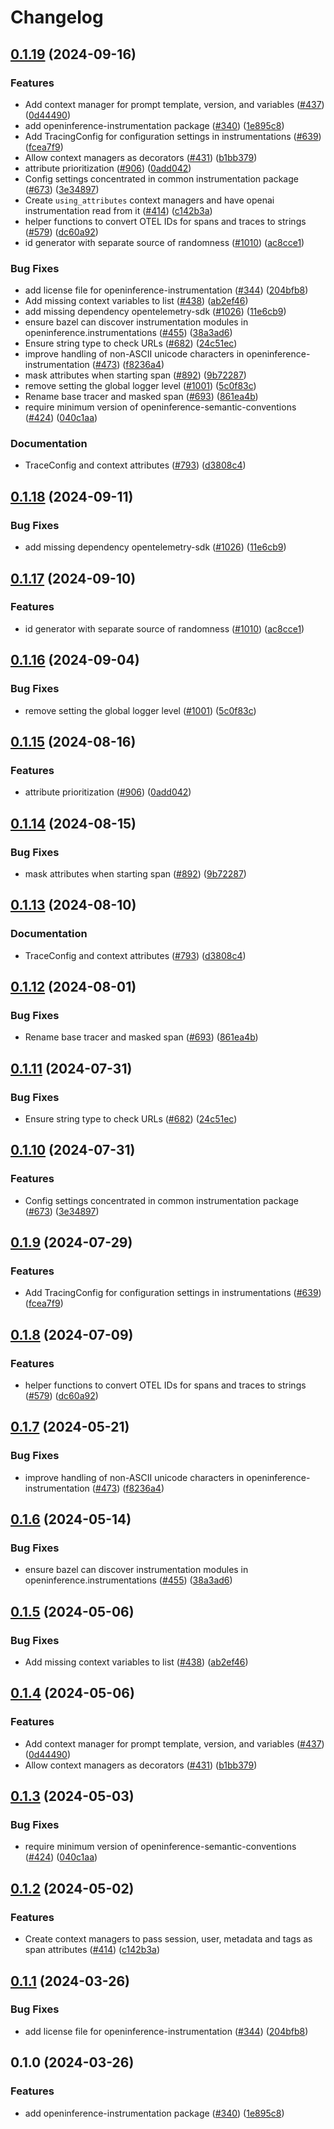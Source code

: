 # Changelog

## [0.1.19](https://github.com/gregwchase/openinference/compare/python-openinference-instrumentation-v0.1.18...python-openinference-instrumentation-v0.1.19) (2024-09-16)


### Features

* Add context manager for prompt template, version, and variables ([#437](https://github.com/gregwchase/openinference/issues/437)) ([0d44490](https://github.com/gregwchase/openinference/commit/0d444904afa13f33c67a7e520eeb819fc7208ddf))
* add openinference-instrumentation package ([#340](https://github.com/gregwchase/openinference/issues/340)) ([1e895c8](https://github.com/gregwchase/openinference/commit/1e895c800feddf08f08babc34eabad9d9429ee51))
* Add TracingConfig for configuration settings in instrumentations ([#639](https://github.com/gregwchase/openinference/issues/639)) ([fcea7f9](https://github.com/gregwchase/openinference/commit/fcea7f99e505f104543d3a51a9b3b0f25cba8072))
* Allow context managers as decorators ([#431](https://github.com/gregwchase/openinference/issues/431)) ([b1bb379](https://github.com/gregwchase/openinference/commit/b1bb379bad97f811668dcc6d8c37760944bf03ff))
* attribute prioritization ([#906](https://github.com/gregwchase/openinference/issues/906)) ([0add042](https://github.com/gregwchase/openinference/commit/0add0421b5f0d9b64c579027c469513359863a68))
* Config settings concentrated in common instrumentation package ([#673](https://github.com/gregwchase/openinference/issues/673)) ([3e34897](https://github.com/gregwchase/openinference/commit/3e348979e9db5a73ba7f8edac49e1c01816d89e7))
* Create `using_attributes` context managers and have openai instrumentation read from it ([#414](https://github.com/gregwchase/openinference/issues/414)) ([c142b3a](https://github.com/gregwchase/openinference/commit/c142b3a1adcb286d9d4be00d7bbe34c23f6e6805))
* helper functions to convert OTEL IDs for spans and traces to strings ([#579](https://github.com/gregwchase/openinference/issues/579)) ([dc60a92](https://github.com/gregwchase/openinference/commit/dc60a92f8690243b5277cfba4c7e68a2056e293f))
* id generator with separate source of randomness ([#1010](https://github.com/gregwchase/openinference/issues/1010)) ([ac8cce1](https://github.com/gregwchase/openinference/commit/ac8cce112341bb31a575cb1e61a55acb196fc600))


### Bug Fixes

* add license file for openinference-instrumentation ([#344](https://github.com/gregwchase/openinference/issues/344)) ([204bfb8](https://github.com/gregwchase/openinference/commit/204bfb8b4179d06e72ad76f6e676028f4527a8ae))
* Add missing context variables to list ([#438](https://github.com/gregwchase/openinference/issues/438)) ([ab2ef46](https://github.com/gregwchase/openinference/commit/ab2ef4655c16e662c499b0302f4a0b28892f6b6c))
* add missing dependency opentelemetry-sdk ([#1026](https://github.com/gregwchase/openinference/issues/1026)) ([11e6cb9](https://github.com/gregwchase/openinference/commit/11e6cb98cf2efe73fd3b3972869d8527db67cc72))
* ensure bazel can discover instrumentation modules in openinference.instrumentations ([#455](https://github.com/gregwchase/openinference/issues/455)) ([38a3ad6](https://github.com/gregwchase/openinference/commit/38a3ad6cca3a931ebbe51a57bc78c4a000dcae17))
* Ensure string type to check URLs ([#682](https://github.com/gregwchase/openinference/issues/682)) ([24c51ec](https://github.com/gregwchase/openinference/commit/24c51ece2b50a36c791f9e0c72088360fe91ca5f))
* improve handling of non-ASCII unicode characters in openinference-instrumentation ([#473](https://github.com/gregwchase/openinference/issues/473)) ([f8236a4](https://github.com/gregwchase/openinference/commit/f8236a49f88aaaf0ffec2f0d7a06ce42ba3814d7))
* mask attributes when starting span ([#892](https://github.com/gregwchase/openinference/issues/892)) ([9b72287](https://github.com/gregwchase/openinference/commit/9b72287401d5c424a8951e1d6a15cca14fcd05cc))
* remove setting the global logger level ([#1001](https://github.com/gregwchase/openinference/issues/1001)) ([5c0f83c](https://github.com/gregwchase/openinference/commit/5c0f83c355304da289ae1c849b9d315990281184))
* Rename base tracer and masked span ([#693](https://github.com/gregwchase/openinference/issues/693)) ([861ea4b](https://github.com/gregwchase/openinference/commit/861ea4ba45cf02a1d0519a7cd2c5c6ca5d74115b))
* require minimum version of openinference-semantic-conventions ([#424](https://github.com/gregwchase/openinference/issues/424)) ([040c1aa](https://github.com/gregwchase/openinference/commit/040c1aa54a36d7312097938d87b187536d87e20a))


### Documentation

* TraceConfig and context attributes ([#793](https://github.com/gregwchase/openinference/issues/793)) ([d3808c4](https://github.com/gregwchase/openinference/commit/d3808c4bea3f6a4c72d3a7ea09b54e78072be6fd))

## [0.1.18](https://github.com/Arize-ai/openinference/compare/python-openinference-instrumentation-v0.1.17...python-openinference-instrumentation-v0.1.18) (2024-09-11)


### Bug Fixes

* add missing dependency opentelemetry-sdk ([#1026](https://github.com/Arize-ai/openinference/issues/1026)) ([11e6cb9](https://github.com/Arize-ai/openinference/commit/11e6cb98cf2efe73fd3b3972869d8527db67cc72))

## [0.1.17](https://github.com/Arize-ai/openinference/compare/python-openinference-instrumentation-v0.1.16...python-openinference-instrumentation-v0.1.17) (2024-09-10)


### Features

* id generator with separate source of randomness ([#1010](https://github.com/Arize-ai/openinference/issues/1010)) ([ac8cce1](https://github.com/Arize-ai/openinference/commit/ac8cce112341bb31a575cb1e61a55acb196fc600))

## [0.1.16](https://github.com/Arize-ai/openinference/compare/python-openinference-instrumentation-v0.1.15...python-openinference-instrumentation-v0.1.16) (2024-09-04)


### Bug Fixes

* remove setting the global logger level ([#1001](https://github.com/Arize-ai/openinference/issues/1001)) ([5c0f83c](https://github.com/Arize-ai/openinference/commit/5c0f83c355304da289ae1c849b9d315990281184))

## [0.1.15](https://github.com/Arize-ai/openinference/compare/python-openinference-instrumentation-v0.1.14...python-openinference-instrumentation-v0.1.15) (2024-08-16)


### Features

* attribute prioritization ([#906](https://github.com/Arize-ai/openinference/issues/906)) ([0add042](https://github.com/Arize-ai/openinference/commit/0add0421b5f0d9b64c579027c469513359863a68))

## [0.1.14](https://github.com/Arize-ai/openinference/compare/python-openinference-instrumentation-v0.1.13...python-openinference-instrumentation-v0.1.14) (2024-08-15)


### Bug Fixes

* mask attributes when starting span ([#892](https://github.com/Arize-ai/openinference/issues/892)) ([9b72287](https://github.com/Arize-ai/openinference/commit/9b72287401d5c424a8951e1d6a15cca14fcd05cc))

## [0.1.13](https://github.com/Arize-ai/openinference/compare/python-openinference-instrumentation-v0.1.12...python-openinference-instrumentation-v0.1.13) (2024-08-10)


### Documentation

* TraceConfig and context attributes ([#793](https://github.com/Arize-ai/openinference/issues/793)) ([d3808c4](https://github.com/Arize-ai/openinference/commit/d3808c4bea3f6a4c72d3a7ea09b54e78072be6fd))

## [0.1.12](https://github.com/Arize-ai/openinference/compare/python-openinference-instrumentation-v0.1.11...python-openinference-instrumentation-v0.1.12) (2024-08-01)


### Bug Fixes

* Rename base tracer and masked span ([#693](https://github.com/Arize-ai/openinference/issues/693)) ([861ea4b](https://github.com/Arize-ai/openinference/commit/861ea4ba45cf02a1d0519a7cd2c5c6ca5d74115b))

## [0.1.11](https://github.com/Arize-ai/openinference/compare/python-openinference-instrumentation-v0.1.10...python-openinference-instrumentation-v0.1.11) (2024-07-31)


### Bug Fixes

* Ensure string type to check URLs ([#682](https://github.com/Arize-ai/openinference/issues/682)) ([24c51ec](https://github.com/Arize-ai/openinference/commit/24c51ece2b50a36c791f9e0c72088360fe91ca5f))

## [0.1.10](https://github.com/Arize-ai/openinference/compare/python-openinference-instrumentation-v0.1.9...python-openinference-instrumentation-v0.1.10) (2024-07-31)


### Features

* Config settings concentrated in common instrumentation package ([#673](https://github.com/Arize-ai/openinference/issues/673)) ([3e34897](https://github.com/Arize-ai/openinference/commit/3e348979e9db5a73ba7f8edac49e1c01816d89e7))

## [0.1.9](https://github.com/Arize-ai/openinference/compare/python-openinference-instrumentation-v0.1.8...python-openinference-instrumentation-v0.1.9) (2024-07-29)


### Features

* Add TracingConfig for configuration settings in instrumentations ([#639](https://github.com/Arize-ai/openinference/issues/639)) ([fcea7f9](https://github.com/Arize-ai/openinference/commit/fcea7f99e505f104543d3a51a9b3b0f25cba8072))

## [0.1.8](https://github.com/Arize-ai/openinference/compare/python-openinference-instrumentation-v0.1.7...python-openinference-instrumentation-v0.1.8) (2024-07-09)


### Features

* helper functions to convert OTEL IDs for spans and traces to strings ([#579](https://github.com/Arize-ai/openinference/issues/579)) ([dc60a92](https://github.com/Arize-ai/openinference/commit/dc60a92f8690243b5277cfba4c7e68a2056e293f))

## [0.1.7](https://github.com/Arize-ai/openinference/compare/python-openinference-instrumentation-v0.1.6...python-openinference-instrumentation-v0.1.7) (2024-05-21)


### Bug Fixes

* improve handling of non-ASCII unicode characters in openinference-instrumentation ([#473](https://github.com/Arize-ai/openinference/issues/473)) ([f8236a4](https://github.com/Arize-ai/openinference/commit/f8236a49f88aaaf0ffec2f0d7a06ce42ba3814d7))

## [0.1.6](https://github.com/Arize-ai/openinference/compare/python-openinference-instrumentation-v0.1.5...python-openinference-instrumentation-v0.1.6) (2024-05-14)


### Bug Fixes

* ensure bazel can discover instrumentation modules in openinference.instrumentations ([#455](https://github.com/Arize-ai/openinference/issues/455)) ([38a3ad6](https://github.com/Arize-ai/openinference/commit/38a3ad6cca3a931ebbe51a57bc78c4a000dcae17))

## [0.1.5](https://github.com/Arize-ai/openinference/compare/python-openinference-instrumentation-v0.1.4...python-openinference-instrumentation-v0.1.5) (2024-05-06)


### Bug Fixes

* Add missing context variables to list ([#438](https://github.com/Arize-ai/openinference/issues/438)) ([ab2ef46](https://github.com/Arize-ai/openinference/commit/ab2ef4655c16e662c499b0302f4a0b28892f6b6c))

## [0.1.4](https://github.com/Arize-ai/openinference/compare/python-openinference-instrumentation-v0.1.3...python-openinference-instrumentation-v0.1.4) (2024-05-06)


### Features

* Add context manager for prompt template, version, and variables ([#437](https://github.com/Arize-ai/openinference/issues/437)) ([0d44490](https://github.com/Arize-ai/openinference/commit/0d444904afa13f33c67a7e520eeb819fc7208ddf))
* Allow context managers as decorators ([#431](https://github.com/Arize-ai/openinference/issues/431)) ([b1bb379](https://github.com/Arize-ai/openinference/commit/b1bb379bad97f811668dcc6d8c37760944bf03ff))

## [0.1.3](https://github.com/Arize-ai/openinference/compare/python-openinference-instrumentation-v0.1.2...python-openinference-instrumentation-v0.1.3) (2024-05-03)


### Bug Fixes

* require minimum version of openinference-semantic-conventions ([#424](https://github.com/Arize-ai/openinference/issues/424)) ([040c1aa](https://github.com/Arize-ai/openinference/commit/040c1aa54a36d7312097938d87b187536d87e20a))

## [0.1.2](https://github.com/Arize-ai/openinference/compare/python-openinference-instrumentation-v0.1.1...python-openinference-instrumentation-v0.1.2) (2024-05-02)


### Features

* Create context managers to pass session, user, metadata and tags as span attributes ([#414](https://github.com/Arize-ai/openinference/issues/414)) ([c142b3a](https://github.com/Arize-ai/openinference/commit/c142b3a1adcb286d9d4be00d7bbe34c23f6e6805))


## [0.1.1](https://github.com/Arize-ai/openinference/compare/python-openinference-instrumentation-v0.1.0...python-openinference-instrumentation-v0.1.1) (2024-03-26)


### Bug Fixes

* add license file for openinference-instrumentation ([#344](https://github.com/Arize-ai/openinference/issues/344)) ([204bfb8](https://github.com/Arize-ai/openinference/commit/204bfb8b4179d06e72ad76f6e676028f4527a8ae))

## 0.1.0 (2024-03-26)


### Features

* add openinference-instrumentation package ([#340](https://github.com/Arize-ai/openinference/issues/340)) ([1e895c8](https://github.com/Arize-ai/openinference/commit/1e895c800feddf08f08babc34eabad9d9429ee51))
